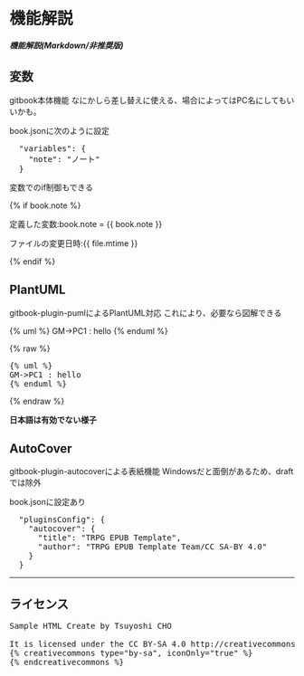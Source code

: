 # 機能解説
___機能解説(Markdown/非推奨版)___

## 変数

gitbook本体機能
なにかしら差し替えに使える、場合によってはPC名にしてもいいかも。

book.jsonに次のように設定

<pre>
  "variables": {
    "note": "ノート"
  }
</pre>

変数でのif制御もできる

{% if book.note %}

定義した変数:book.note = {{ book.note }}

ファイルの変更日時:{{ file.mtime }}

{% endif %}

## PlantUML

gitbook-plugin-pumlによるPlantUML対応
これにより、必要なら図解できる

{% uml %}
GM->PC1 : hello
{% enduml %}

{% raw %}
<pre>
{% uml %}
GM->PC1 : hello
{% enduml %}
</pre>
{% endraw %}

__日本語は有効でない様子__

## AutoCover

gitbook-plugin-autocoverによる表紙機能
Windowsだと面倒があるため、draftでは除外

book.jsonに設定あり

<pre>
  "pluginsConfig": {
    "autocover": {
      "title": "TRPG EPUB Template",
      "author": "TRPG EPUB Template Team/CC SA-BY 4.0"
    }
  }
</pre>

----

## ライセンス

<pre>
Sample HTML Create by Tsuyoshi CHO <Tsuyoshi.CHO@Gmail.com>

It is licensed under the CC BY-SA 4.0 http://creativecommons.org/licenses/by-sa/4.0/deed
{% creativecommons type="by-sa", iconOnly="true" %}
{% endcreativecommons %}
</pre>

